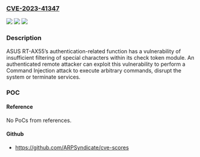 ### [CVE-2023-41347](https://cve.mitre.org/cgi-bin/cvename.cgi?name=CVE-2023-41347)
![](https://img.shields.io/static/v1?label=Product&message=RT-AX55&color=blue)
![](https://img.shields.io/static/v1?label=Version&message=%3D%203.0.0.4.386.51598%20&color=brighgreen)
![](https://img.shields.io/static/v1?label=Vulnerability&message=CWE-78%20Improper%20Neutralization%20of%20Special%20Elements%20used%20in%20an%20OS%20Command%20('OS%20Command%20Injection')&color=brighgreen)

### Description

ASUS RT-AX55’s authentication-related function has a vulnerability of insufficient filtering of special characters within its check token module. An authenticated remote attacker can exploit this vulnerability to perform a Command Injection attack to execute arbitrary commands, disrupt the system or terminate services.

### POC

#### Reference
No PoCs from references.

#### Github
- https://github.com/ARPSyndicate/cve-scores

